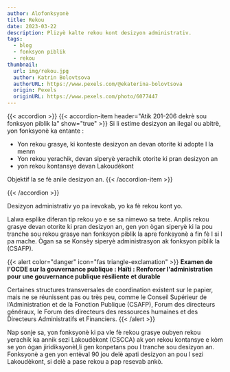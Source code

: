 ```yaml
---
author: Alofonksyonè
title: Rekou
date: 2023-03-22
description: Plizyè kalte rekou kont desizyon administrativ.
tags:
  - blog
  - fonksyon piblik
  - rekou 
thumbnail:
  url: img/rekou.jpg
  author: Katrin Bolovtsova
  authorURL: https://www.pexels.com/@ekaterina-bolovtsova
  origin: Pexels
  originURL: https://www.pexels.com/photo/6077447
---
```


{{< accordion >}}
  {{< accordion-item header="Atik 201-206 dekrè sou fonksyon piblik la" show="true" >}}
  Si li estime desizyon an ilegal ou abitrè, yon fonksyonè ka entante :

  - Yon rekou grasye, ki konteste desizyon an devan otorite ki adopte l la menm
  - Yon rekou yerachik, devan siperyè yerachik otorite ki pran desizyon an
  - yon rekou kontansye devan Lakoudèkont

  Objektif la se fè anile desizyon an.
  {{< /accordion-item >}}
  <!-- {{< accordion-item header="Accordion Item #3" >}}
    This is the third item's accordion body.
  {{< /accordion-item >}} -->
{{< /accordion >}}

Desizyon administrativ yo pa irevokab, yo ka fè rekou kont yo. 

Lalwa esplike diferan tip rekou yo e se sa nimewo sa trete. Anplis rekou grasye devan otorite ki pran desizyon an, gen yon ògan siperyè ki la pou tranche sou rekou grasye nan fonksyon piblik la apre fonksyonè a fin fè l si l pa mache. Ògan sa se Konsèy siperyè administrasyon ak fonksyon piblik la (CSAFP). 

{{< alert color="danger" icon="fas triangle-exclamation" >}}
  **Examen de l'OCDE sur la gouvernance publique : Haïti : Renforcer l'administration pour une gouvernance publique résiliente et durable**
    
  Certaines structures transversales de coordination existent sur le papier, mais ne se réunissent pas ou très peu, comme le Conseil Supérieur de l’Administration et de la Fonction Publique (CSAFP), Forum des directeurs généraux, le Forum des directeurs des ressources humaines et des Directeurs Administratifs et Financiers.
{{< /alert >}}

Nap sonje sa, yon fonksyonè ki pa vle fè rekou grasye oubyen rekou yerachik ka annik sezi Lakoudèkont (CSCCA) ak yon rekou kontansye e kòm se yon ògan jiridiksyonèl,li gen konpetans pou l tranche sou desizyon an. Fonksyonè a gen yon entèval 90 jou delè apati desizyon an pou l sezi Lakoudèkont, si delè a pase rekou a pap resevab ankò. 